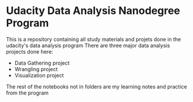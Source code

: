 # Udacity Data Analysis Nanodegree Program
This is a repository containing all study materials and projets done in the udacity's data analysis program
There are three major data analysis projects done here:
- Data Gathering project 
- Wrangling project 
- Visualization project

The rest of the notebooks not in folders are my learning notes and practice from the program
